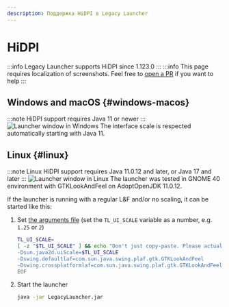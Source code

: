 ```yaml
---
description: Поддержка HiDPI в Legacy Launcher
---
```

# HiDPI
:::info
Legacy Launcher supports HiDPI since 1.123.0
:::
:::info
This page requires localization of screenshots. Feel free to [open a PR](https://github.com/LegacyLauncher/docs) if you want to help
:::

## Windows and macOS {#windows-macos}
:::note
HiDPI support requires Java 11 or newer
:::
![Launcher window in Windows](./img/hidpi_win_ru.jpg)
The interface scale is respected automatically starting with Java 11.

## Linux {#linux}
:::note
Linux HiDPI support requires Java 11.0.12 and later, or Java 17 and later
:::
![Launcher window in Linux](./img/hidpi_linux_ru.png)
The launcher was tested in GNOME 40 environment with GTKLookAndFeel on AdoptOpenJDK 11.0.12.

If the launcher is running with a regular L&F and/or no scaling, it can be started like this:
1. Set [the arguments file](./portable) (set the `TL_UI_SCALE` variable as a number, e.g. `1.25` or `2`)
    ```bash
    TL_UI_SCALE=
    [ -z "$TL_UI_SCALE" ] && echo "Don't just copy-paste. Please actually set TL_UI_SCALE" >&2 || cat <<EOF > tl.bootargs
    -Dsun.java2d.uiScale=$TL_UI_SCALE
    -Dswing.defaultlaf=com.sun.java.swing.plaf.gtk.GTKLookAndFeel
    -Dswing.crossplatformlaf=com.sun.java.swing.plaf.gtk.GTKLookAndFeel
    EOF
    ```
2. Start the launcher
    ```bash
    java -jar LegacyLauncher.jar
    ```
